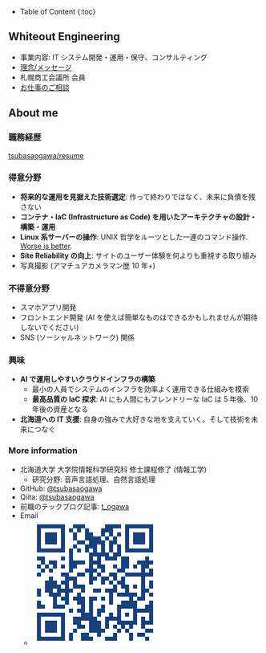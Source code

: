 - Table of Content
{:toc}
## Whiteout Engineering

- 事業内容: IT システム開発・運用・保守、コンサルティング
- [理念/メッセージ](./PHILOSOPHY.html)
- 札幌商工会議所 会員
- [お仕事のご相談](https://forms.gle/nB8PQUMGmictsqG4A)

## About me

### 職務経歴

[tsubasaogawa/resume](https://github.com/tsubasaogawa/resume)

### 得意分野

- **将来的な運用を見据えた技術選定**: 作って終わりではなく、未来に負債を残さない
- **コンテナ・IaC (Infrastructure as Code) を用いたアーキテクチャの設計・構築・運用**
- **Linux 系サーバーの操作**: UNIX 哲学をルーツとした一連のコマンド操作. [Worse is better](http://chasen.org/~daiti-m/text/worse-is-better-ja.html).
- **Site Reliability の向上**: サイトのユーザー体験を何よりも重視する取り組み
- 写真撮影 (アマチュアカメラマン歴 10 年+)

### 不得意分野

- スマホアプリ開発
- フロントエンド開発 (AI を使えば簡単なものはできるかもしれませんが期待しないでください)
- SNS (ソーシャルネットワーク) 関係

### 興味

- **AI で運用しやすいクラウドインフラの構築**
	- 最小の人員でシステムのインフラを効率よく運用できる仕組みを模索
	- **最高品質の IaC 探求**: AI にも人間にもフレンドリーな IaC は 5 年後、10 年後の資産となる
- **北海道への IT 支援**: 自身の強みで大好きな地を支えていく。そして技術を未来につなぐ

### More information

- 北海道大学 大学院情報科学研究科 修士課程修了 (情報工学)
	- 研究分野: 音声言語処理、自然言語処理
- GitHub: [@tsubasaogawa](https://github.com/tsubasaogawa)
- Qiita: [@tsubasaogawa](https://qiita.com/tsubasaogawa)
- 前職のテックブログ記事: [t_ogawa](https://techblog.openwork.co.jp/archive/author/t_ogawa)
- Email
	- ![Email](./assets/qr_email.png)


